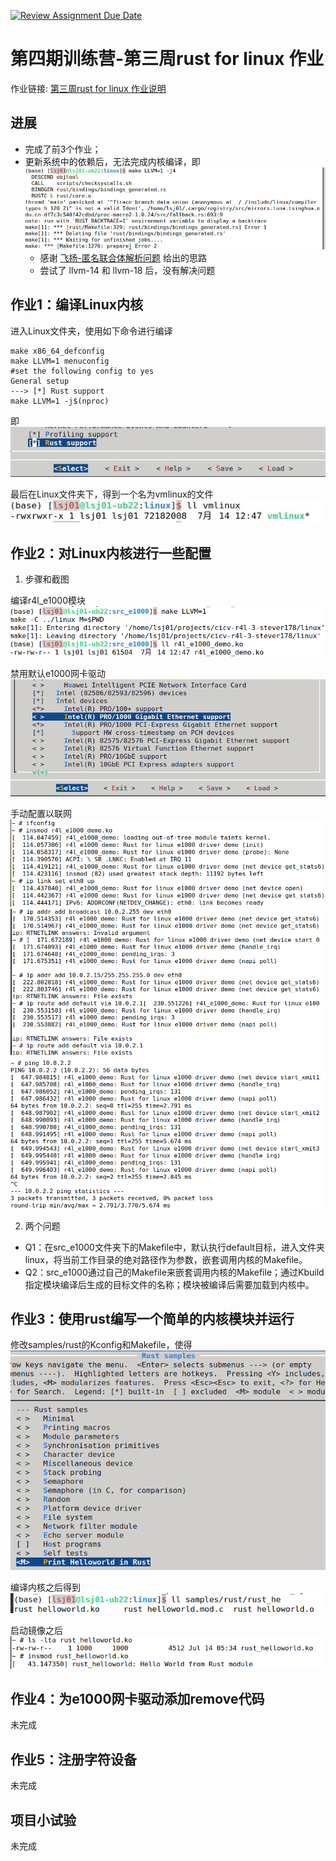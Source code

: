 [![Review Assignment Due Date](https://classroom.github.com/assets/deadline-readme-button-22041afd0340ce965d47ae6ef1cefeee28c7c493a6346c4f15d667ab976d596c.svg)](https://classroom.github.com/a/VsbltiDW)

# 第四期训练营-第三周rust for linux 作业
作业链接: [第三周rust for linux 作业说明](https://docs.qq.com/doc/DSk5xTHRJY1FZVUdK)

## 进展
- 完成了前3个作业；
- 更新系统中的依赖后，无法完成内核编译，即 ![](./error.jpg)
	- 感谢 [飞扬-匿名联合体解析问题](https://github.com/cicvedu/cicv-r4l-3-creatoy/blob/master/Notes.md) 给出的思路
	- 尝试了 llvm-14 和 llvm-18 后，没有解决问题

## 作业1：编译Linux内核
进入Linux文件夹，使用如下命令进行编译

```shell
make x86_64_defconfig
make LLVM=1 menuconfig
#set the following config to yes
General setup
---> [*] Rust support
make LLVM=1 -j$(nproc)
```

即
![](./hw1.jpg)

最后在Linux文件夹下，得到一个名为vmlinux的文件
![](./hw1-1.jpg)

## 作业2：对Linux内核进行一些配置
1.	步骤和截图

编译r4l_e1000模块
![](./hw2.png)

禁用默认e1000网卡驱动
![](./hw2-1.png)

手动配置以联网
![](./hw2-2.png)
![](./hw2-3.png)
![](./hw2-4.png)

2.	两个问题
- Q1：在src_e1000文件夹下的Makefile中，默认执行default目标，进入文件夹linux，将当前工作目录的绝对路径作为参数，嵌套调用内核的Makefile。
- Q2：src_e1000通过自己的Makefile来嵌套调用内核的Makefile；通过Kbuild指定模块编译后生成的目标文件的名称；模块被编译后需要加载到内核中。


## 作业3：使用rust编写一个简单的内核模块并运行
修改samples/rust的Kconfig和Makefile，使得
![](./hw3.png)

编译内核之后得到
![](./hw3-1.png)

启动镜像之后
![](./hw3-2.png)

## 作业4：为e1000网卡驱动添加remove代码
未完成

## 作业5：注册字符设备
未完成

## 项目小试验
未完成

#